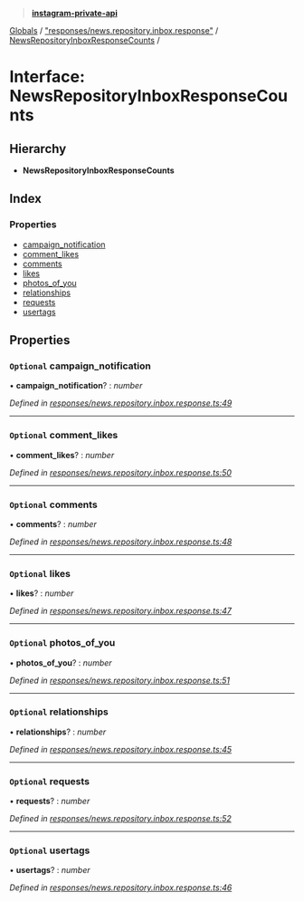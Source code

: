> **[instagram-private-api](../README.md)**

[Globals](../globals.md) / ["responses/news.repository.inbox.response"](../modules/_responses_news_repository_inbox_response_.md) / [NewsRepositoryInboxResponseCounts](_responses_news_repository_inbox_response_.newsrepositoryinboxresponsecounts.md) /

# Interface: NewsRepositoryInboxResponseCounts

## Hierarchy

* **NewsRepositoryInboxResponseCounts**

## Index

### Properties

* [campaign_notification](_responses_news_repository_inbox_response_.newsrepositoryinboxresponsecounts.md#optional-campaign_notification)
* [comment_likes](_responses_news_repository_inbox_response_.newsrepositoryinboxresponsecounts.md#optional-comment_likes)
* [comments](_responses_news_repository_inbox_response_.newsrepositoryinboxresponsecounts.md#optional-comments)
* [likes](_responses_news_repository_inbox_response_.newsrepositoryinboxresponsecounts.md#optional-likes)
* [photos_of_you](_responses_news_repository_inbox_response_.newsrepositoryinboxresponsecounts.md#optional-photos_of_you)
* [relationships](_responses_news_repository_inbox_response_.newsrepositoryinboxresponsecounts.md#optional-relationships)
* [requests](_responses_news_repository_inbox_response_.newsrepositoryinboxresponsecounts.md#optional-requests)
* [usertags](_responses_news_repository_inbox_response_.newsrepositoryinboxresponsecounts.md#optional-usertags)

## Properties

### `Optional` campaign_notification

• **campaign_notification**? : *number*

*Defined in [responses/news.repository.inbox.response.ts:49](https://github.com/Nerixyz/instagram-private-api/blob/e5037ee/src/responses/news.repository.inbox.response.ts#L49)*

___

### `Optional` comment_likes

• **comment_likes**? : *number*

*Defined in [responses/news.repository.inbox.response.ts:50](https://github.com/Nerixyz/instagram-private-api/blob/e5037ee/src/responses/news.repository.inbox.response.ts#L50)*

___

### `Optional` comments

• **comments**? : *number*

*Defined in [responses/news.repository.inbox.response.ts:48](https://github.com/Nerixyz/instagram-private-api/blob/e5037ee/src/responses/news.repository.inbox.response.ts#L48)*

___

### `Optional` likes

• **likes**? : *number*

*Defined in [responses/news.repository.inbox.response.ts:47](https://github.com/Nerixyz/instagram-private-api/blob/e5037ee/src/responses/news.repository.inbox.response.ts#L47)*

___

### `Optional` photos_of_you

• **photos_of_you**? : *number*

*Defined in [responses/news.repository.inbox.response.ts:51](https://github.com/Nerixyz/instagram-private-api/blob/e5037ee/src/responses/news.repository.inbox.response.ts#L51)*

___

### `Optional` relationships

• **relationships**? : *number*

*Defined in [responses/news.repository.inbox.response.ts:45](https://github.com/Nerixyz/instagram-private-api/blob/e5037ee/src/responses/news.repository.inbox.response.ts#L45)*

___

### `Optional` requests

• **requests**? : *number*

*Defined in [responses/news.repository.inbox.response.ts:52](https://github.com/Nerixyz/instagram-private-api/blob/e5037ee/src/responses/news.repository.inbox.response.ts#L52)*

___

### `Optional` usertags

• **usertags**? : *number*

*Defined in [responses/news.repository.inbox.response.ts:46](https://github.com/Nerixyz/instagram-private-api/blob/e5037ee/src/responses/news.repository.inbox.response.ts#L46)*